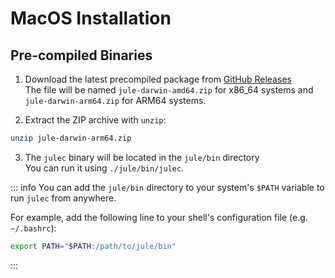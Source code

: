 # MacOS Installation

## Pre-compiled Binaries

1. Download the latest precompiled package from [GitHub Releases](https://github.com/julelang/jule/releases/latest)<br>
The file will be named `jule-darwin-amd64.zip` for x86_64 systems and `jule-darwin-arm64.zip` for ARM64 systems.

2. Extract the ZIP archive with `unzip`:
```bash
unzip jule-darwin-arm64.zip
```

3. The `julec` binary will be located in the `jule/bin` directory<br>
You can run it using `./jule/bin/julec`.

::: info
You can add the `jule/bin` directory to your system's `$PATH` variable to run `julec` from anywhere.

For example, add the following line to your shell's configuration file (e.g. `~/.bashrc`):
```bash
export PATH="$PATH:/path/to/jule/bin"
```
:::
